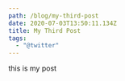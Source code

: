 ```yaml
---
path: /blog/my-third-post
date: 2020-07-03T13:50:11.134Z
title: My Third Post
tags:
  - "@twitter"
---
```

this is my post